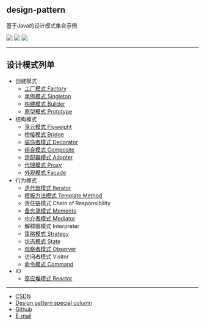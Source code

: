 ## design-pattern
基于Java的设计模式集合示例

![](https://img.shields.io/badge/java-1.8-red.svg)
![](https://img.shields.io/badge/intellij%20idea-2018.3.3-brown.svg)
![](https://img.shields.io/badge/maven-3.6.0-thistle.svg)

------------------------------------------

## 设计模式列单

- 创建模式
    - [工厂模式  Factory](https://qwhai.blog.csdn.net/article/details/46225213)
    - [单例模式  Singleton](https://qwhai.blog.csdn.net/article/details/46006071)
    - [构建模式  Builder](https://qwhai.blog.csdn.net/article/details/50246499)
    - [原型模式  Prototype](https://qwhai.blog.csdn.net/article/details/50787390)
- 结构模式
    - [享元模式  Flyweight](https://qwhai.blog.csdn.net/article/details/51241598)
    - [桥接模式  Bridge](https://qwhai.blog.csdn.net/article/details/51024127)
    - [装饰者模式  Decorator](https://qwhai.blog.csdn.net/article/details/45870027)
    - [组合模式  Composite](https://qwhai.blog.csdn.net/article/details/51437883)
    - [适配器模式  Adapter](https://qwhai.blog.csdn.net/article/details/50326851)
    - [代理模式  Proxy](https://qwhai.blog.csdn.net/article/details/50326817)
    - [外观模式  Facade](https://qwhai.blog.csdn.net/article/details/51592617)
- 行为模式
    - [迭代器模式 Iterator](https://qwhai.blog.csdn.net/article/details/50799562)
    - [模板方法模式 Template Method](src/main/java/pers/hai/sample/dp/template)
    - 责任链模式 Chain of Responsibility
    - [备忘录模式 Memento](src/main/java/pers/hai/sample/dp/memento)
    - [中介者模式 Mediator](src/main/java/pers/hai/sample/dp/visitor)
    - 解释器模式 Interpreter
    - [策略模式 Strategy](https://qwhai.blog.csdn.net/article/details/45894511)
    - [状态模式 State](https://qwhai.blog.csdn.net/article/details/51596556)
    - [观察者模式 Observer](https://qwhai.blog.csdn.net/article/details/45483511)
    - 访问者模式 Visitor
    - [命令模式 Command](src/main/java/pers/hai/sample/dp/command)
- IO
    - [反应堆模式 Reactor]()

------------------------------------------

- [CSDN](https://qwhai.blog.csdn.net/)
- [Design pattern special column](http://blog.csdn.net/column/details/java-designpattern-w.html)
- [Github](https://github.com/qwhai)
- [E-mail](return_zero0@163.com)
